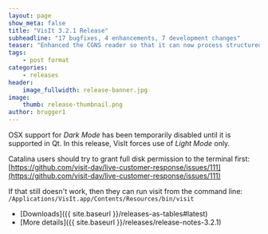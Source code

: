 ```yaml
---
layout: page
show_meta: false
title: "VisIt 3.2.1 Release"
subheadline: "17 bugfixes, 4 enhancements, 7 development changes"
teaser: "Enhanced the CGNS reader so that it can now process structured Rind data"
tags:
    - post format
categories:
    - releases
header:
    image_fullwidth: release-banner.jpg
image:
    thumb: release-thumbnail.png
author: brugger1
---
```


OSX support for *Dark Mode* has been temporarily disabled until it is
supported in Qt. In this release, VisIt forces use of *Light Mode* only.

Catalina users should try to grant full disk permission to the terminal first:
[https://github.com/visit-dav/live-customer-response/issues/111](https://github.com/visit-dav/live-customer-response/issues/111)

If that still doesn't work, then they can run visit from the command line: 
`/Applications/VisIt.app/Contents/Resources/bin/visit`

* [Downloads]({{ site.baseurl }}/releases-as-tables#latest)
* [More details]({{ site.baseurl }}/releases/release-notes-3.2.1)
